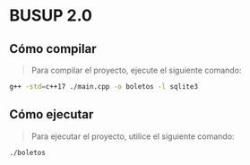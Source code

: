 # BUSUP 2.0

## Cómo compilar

>Para compilar el proyecto, ejecute el siguiente comando:

```bash
g++ -std=c++17 ./main.cpp -o boletos -l sqlite3
```

## Cómo ejecutar

>Para ejecutar el proyecto, utilice el siguiente comando:

```bash
./boletos  
```
